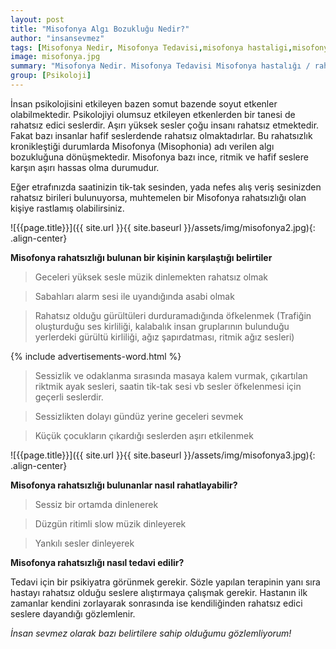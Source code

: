 ```yaml
---
layout: post
title: "Misofonya Algı Bozukluğu Nedir?"
author: "insansevmez"
tags: [Misofonya Nedir, Misofonya Tedavisi,misofonya hastaligi,misofonya rahatsizligi,algı bozuklugu,asabiyet,yuksek sesler,insansevmez]
image: misofonya.jpg
summary: "Misofonya Nedir. Misofonya Tedavisi Misofonya hastalığı / rahatsızlığı bulunan bir kişinin karşılaştığı belirtiler. Misofonya hastalığı / rahatsızlığı bulunanlar nasıl rahatlayabilir? Misofonya hastalığı / rahatsızlığı nasıl tedavi edilir? Geceleri yüksek sesle müzik dinlemekten rahatsız olmak Sabahları alarm sesi ile uyandığında asabi olmak Küçük çocukların çıkardığı seslerden aşırı etkilenmek Trafiğin oluşturduğu ses kirliliği"
group: [Psikoloji]
---
```


İnsan psikolojisini etkileyen bazen somut bazende soyut etkenler olabilmektedir. Psikolojiyi olumsuz etkileyen etkenlerden bir tanesi de rahatsız edici seslerdir. Aşırı yüksek sesler çoğu insanı rahatsız etmektedir. Fakat bazı insanlar hafif seslerdende rahatsız olmaktadırlar. Bu rahatsızlık kronikleştiği durumlarda Misofonya (Misophonia) adı verilen algı bozukluğuna dönüşmektedir. Misofonya bazı ince, ritmik ve hafif seslere karşın aşırı hassas olma durumudur.

Eğer etrafınızda saatinizin tik-tak sesinden, yada nefes alış veriş sesinizden rahatsız birileri bulunuyorsa, muhtemelen bir Misofonya rahatsızlığı olan kişiye rastlamış olabilirsiniz.

![{{page.title}}]({{ site.url }}{{ site.baseurl }}/assets/img/misofonya2.jpg){: .align-center}

**Misofonya rahatsızlığı bulunan bir kişinin karşılaştığı belirtiler**

>Geceleri yüksek sesle müzik dinlemekten rahatsız olmak

>Sabahları alarm sesi ile uyandığında asabi olmak

>Rahatsız olduğu gürültüleri durduramadığında öfkelenmek (Trafiğin oluşturduğu ses kirliliği, kalabalık insan gruplarının bulunduğu yerlerdeki gürültü kirliliği, ağız şapırdatması, ritmik ağız sesleri)

{% include advertisements-word.html %}

>Sessizlik ve odaklanma sırasında masaya kalem vurmak, çıkartılan riktmik ayak sesleri, saatin tik-tak sesi vb sesler öfkelenmesi için geçerli seslerdir.

>Sessizlikten dolayı gündüz yerine geceleri sevmek

>Küçük çocukların çıkardığı seslerden aşırı etkilenmek

![{{page.title}}]({{ site.url }}{{ site.baseurl }}/assets/img/misofonya3.jpg){: .align-center}

**Misofonya rahatsızlığı bulunanlar nasıl rahatlayabilir?**

>Sessiz bir ortamda dinlenerek

>Düzgün ritimli slow müzik dinleyerek

>Yankılı sesler dinleyerek

**Misofonya rahatsızlığı nasıl tedavi edilir?**

Tedavi için bir psikiyatra görünmek gerekir. Sözle yapılan terapinin yanı sıra hastayı rahatsız olduğu seslere alıştırmaya çalışmak gerekir. Hastanın ilk zamanlar kendini zorlayarak sonrasında ise kendiliğinden rahatsız edici seslere dayandığı gözlemlenir.



*İnsan sevmez olarak bazı belirtilere sahip olduğumu gözlemliyorum!*   